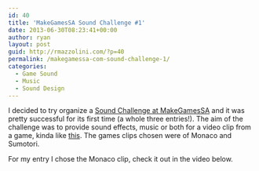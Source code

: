 ```yaml
---
id: 40
title: 'MakeGamesSA Sound Challenge #1'
date: 2013-06-30T08:23:41+00:00
author: ryan
layout: post
guid: http://rmazzolini.com/?p=40
permalink: /makegamessa-com-sound-challenge-1/
categories:
  - Game Sound
  - Music
  - Sound Design
---
```

I decided to try organize a [Sound Challenge at MakeGamesSA](http://www.makegamessa.com/discussion/694/challenge-first-sound-design-project) and it was pretty successful for its first time (a whole three entries!). The aim of the challenge was to provide sound effects, music or both for a video clip from a game, kinda like [this](http://www.youtube.com/watch?feature=player_embedded&v=mr5VtVv_fbE). The games clips chosen were of Monaco and Sumotori.

For my entry I chose the Monaco clip, check it out in the video below.

<span class="embed-youtube" style="text-align:center; display: block;"></span>